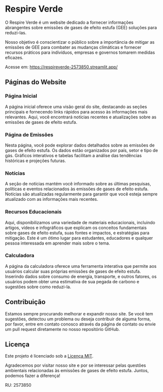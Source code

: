 # Respire Verde

O Respire Verde é um website dedicado a fornecer informações abrangentes sobre emissões de gases de efeito estufa (GEE) soluções para reduzi-las.
   
Nosso objetivo é conscientizar o público sobre a importância de mitigar as emissões de GEE para combater as mudanças climáticas e fornecer recursos práticos para indivíduos, empresas e governos tomarem medidas eficazes.

Acesse em: https://respireverde-2573850.streamlit.app/
   
## Páginas do Website

### Página Inicial
A página inicial oferece uma visão geral do site, destacando as seções principais e fornecendo links rápidos para acesso às informações mais relevantes. Aqui, você encontrará notícias recentes e atualizações sobre as emissões de gases de efeito estufa.

### Página de Emissões
Nesta página, você pode explorar dados detalhados sobre as emissões de gases de efeito estufa. Os dados estão organizados por país, setor e tipo de gás. Gráficos interativos e tabelas facilitam a análise das tendências históricas e projeções futuras.

### Notícias
A seção de notícias mantém você informado sobre as últimas pesquisas, políticas e eventos relacionados às emissões de gases de efeito estufa. Notícias são atualizadas regularmente para garantir que você esteja sempre atualizado com as informações mais recentes.

### Recursos Educacionais
Aqui, disponibilizamos uma variedade de materiais educacionais, incluindo artigos, vídeos e infográficos que explicam os conceitos fundamentais sobre gases de efeito estufa, suas fontes e impactos, e estratégias para mitigação. Este é um ótimo lugar para estudantes, educadores e qualquer pessoa interessada em aprender mais sobre o tema.

### Calculadora
A página da calculadora oferece uma ferramenta interativa que permite aos usuários calcular suas próprias emissões de gases de efeito estufa. Inserindo dados sobre consumo de energia, transporte, e outros fatores, os usuários podem obter uma estimativa de sua pegada de carbono e sugestões sobre como reduzi-la.

## Contribuição
Estamos sempre procurando melhorar e expandir nosso site. Se você tem sugestões, detectou um problema ou deseja contribuir de alguma forma, por favor, entre em contato conosco através da página de contato ou envie um pull request diretamente no nosso repositório GitHub.

## Licença
Este projeto é licenciado sob a [Licença MIT](LICENSE).

Agradecemos por visitar nosso site e por se interessar pelas questões ambientais relacionadas às emissões de gases de efeito estufa. Juntos, podemos fazer a diferença!

RU: 2573850


